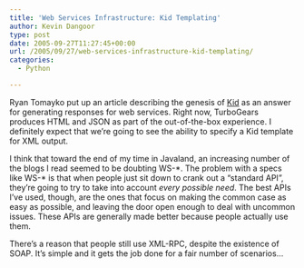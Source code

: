 ```yaml
---
title: 'Web Services Infrastructure: Kid Templating'
author: Kevin Dangoor
type: post
date: 2005-09-27T11:27:45+00:00
url: /2005/09/27/web-services-infrastructure-kid-templating/
categories:
  - Python

---
```

Ryan Tomayko put up an article describing the genesis of [Kid][1] as an answer for generating responses for web services. Right now, TurboGears produces HTML and JSON as part of the out-of-the-box experience. I definitely expect that we&#8217;re going to see the ability to specify a Kid template for XML output.

I think that toward the end of my time in Javaland, an increasing number of the blogs I read seemed to be doubting WS-\*. The problem with a specs like WS-\* is that when people just sit down to crank out a &#8220;standard API&#8221;, they&#8217;re going to try to take into account _every possible need_. The best APIs I&#8217;ve used, though, are the ones that focus on making the common case as easy as possible, and leaving the door open enough to deal with uncommon issues. These APIs are generally made better because people actually use them.

There&#8217;s a reason that people still use XML-RPC, despite the existence of SOAP. It&#8217;s simple and it gets the job done for a fair number of scenarios&#8230;

 [1]: http://lesscode.org/2005/09/24/web-services-infrastructure-kid/